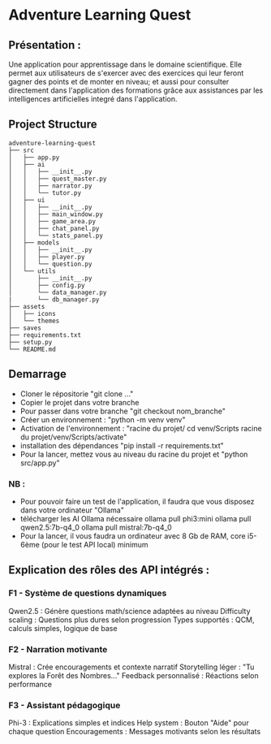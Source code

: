 # Adventure Learning Quest

## Présentation :
Une application pour apprentissage dans le domaine scientifique. Elle permet aux utilisateurs de s'exercer avec des exercices qui leur feront gagner des points et de monter en niveau; et aussi pour consulter directement dans l'application des formations grâce aux assistances par les intelligences artificielles integré dans l'application.

## Project Structure
```
adventure-learning-quest
├── src
│   ├── app.py
│   ├── ai
│   │   ├── __init__.py
│   │   ├── quest_master.py
│   │   ├── narrator.py
│   │   └── tutor.py
│   ├── ui
│   │   ├── __init__.py
│   │   ├── main_window.py
│   │   ├── game_area.py
│   │   ├── chat_panel.py
│   │   └── stats_panel.py
│   ├── models
│   │   ├── __init__.py
│   │   ├── player.py
│   │   └── question.py
│   └── utils
│       ├── __init__.py
│       ├── config.py
│       └── data_manager.py
|       └── db_manager.py
├── assets
│   ├── icons
│   └── themes
├── saves
├── requirements.txt
├── setup.py
└── README.md
```

## Demarrage
- Cloner le répositorie "git clone ..."
- Copier le projet dans votre branche
- Pour passer dans votre branche "git checkout nom_branche"
- Créer un environnement : "python -m venv venv"
- Activation de l'environnement : 
"racine du projet/ cd venv/Scripts
racine du projet/venv/Scripts/activate"
- installation des dépendances "pip install -r requirements.txt"
- Pour la lancer, mettez vous au niveau du racine du projet et "python src/app.py"

### NB :
- Pour pouvoir faire un test de l'application, il faudra que vous disposez dans votre ordinateur "Ollama"
- télécharger les AI Ollama nécessaire
   ollama pull phi3:mini
   ollama pull qwen2.5:7b-q4_0
   ollama pull mistral:7b-q4_0 
- Pour la lancer, il vous faudra un ordinateur avec 8 Gb de RAM, core i5-6ème (pour le test API local) minimum

## Explication des rôles des API intégrés :
### F1 - Système de questions dynamiques
Qwen2.5 : Génère questions math/science adaptées au niveau
Difficulty scaling : Questions plus dures selon progression
Types supportés : QCM, calculs simples, logique de base

### F2 - Narration motivante
Mistral : Crée encouragements et contexte narratif
Storytelling léger : "Tu explores la Forêt des Nombres..."
Feedback personnalisé : Réactions selon performance

### F3 - Assistant pédagogique
Phi-3 : Explications simples et indices
Help system : Bouton "Aide" pour chaque question
Encouragements : Messages motivants selon les résultats
